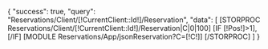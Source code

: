 {
    "success": true,
    "query": "Reservations/Client/[!CurrentClient::Id!]/Reservation",
    "data": [
        [STORPROC Reservations/Client/[!CurrentClient::Id!]/Reservation|C|0|100]
            [IF [!Pos!]>1],[/IF]
            [MODULE Reservations/App/jsonReservation?C=[!C!]]
        [/STORPROC]
    ]
}
